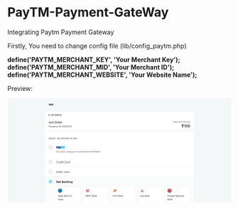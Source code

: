 # PayTM-Payment-GateWay
Integrating Paytm Payment Gateway


Firstly, You need to change config file (lib/config_paytm.php)

**define('PAYTM_MERCHANT_KEY', 'Your Merchant Key');**
**define('PAYTM_MERCHANT_MID', 'Your Merchant ID');** 
**define('PAYTM_MERCHANT_WEBSITE', 'Your Website Name');**

Preview:

![](img/demo.png)
